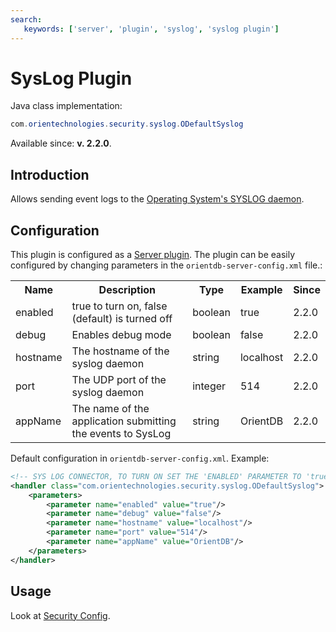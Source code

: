 ```yaml
---
search:
   keywords: ['server', 'plugin', 'syslog', 'syslog plugin']
---
```


# SysLog Plugin

Java class implementation:
```java
com.orientechnologies.security.syslog.ODefaultSyslog
```
Available since: **v. 2.2.0**.

## Introduction

Allows sending event logs to the [Operating System's SYSLOG daemon](https://en.wikipedia.org/wiki/Syslog).

## Configuration

This plugin is configured as a [Server plugin](DB-Server.md#plugins). The plugin can be easily configured by changing parameters in the `orientdb-server-config.xml` file.:

<table>
  <tr><th>Name</th><th>Description</th><th>Type</th><th>Example</th><th>Since</th></tr>
  <tr><td>enabled</td><td>true to turn on, false (default) is turned off</td><td>boolean</td><td>true</td><td>2.2.0</td></tr>
  <tr><td>debug</td><td>Enables debug mode</td><td>boolean</td><td>false</td><td>2.2.0</td></tr>
  <tr><td>hostname</td><td>The hostname of the syslog daemon</td><td>string</td><td>localhost</td><td>2.2.0</td></tr>
  <tr><td>port</td><td>The UDP port of the syslog daemon</td><td>integer</td><td>514</td><td>2.2.0</td></tr>
  <tr><td>appName</td><td>The name of the application submitting the events to SysLog</td><td>string</td><td>OrientDB</td><td>2.2.0</td></tr>
</table>

Default configuration in `orientdb-server-config.xml`. Example:
```xml
<!-- SYS LOG CONNECTOR, TO TURN ON SET THE 'ENABLED' PARAMETER TO 'true' -->
<handler class="com.orientechnologies.security.syslog.ODefaultSyslog">
    <parameters>
        <parameter name="enabled" value="true"/>
        <parameter name="debug" value="false"/>
        <parameter name="hostname" value="localhost"/>
        <parameter name="port" value="514"/>
        <parameter name="appName" value="OrientDB"/>
    </parameters>
</handler>
```

## Usage

Look at [Security Config](Security-Config.md).

